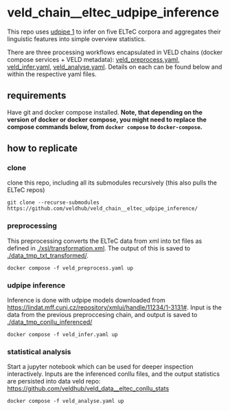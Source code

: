 # veld_chain__eltec_udpipe_inference

This repo uses [udpipe 1](https://ufal.mff.cuni.cz/udpipe/1) to infer on five ELTeC corpora and
aggregates their linguistic features into simple overview statistics. 

There are three processing workflows encapsulated in VELD chains (docker compose services + VELD
metadata): [veld_preprocess.yaml](./veld_preprocess.yaml), [veld_infer.yaml](./veld_infer.yaml),
[veld_analyse.yaml](./veld_analyse.yaml). Details on each can be found below and within the
respective yaml files.

## requirements

Have git and docker compose installed. **Note, that depending on the version of docker or docker
compose, you might need to replace the compose commands below, from `docker compose` to
`docker-compose`.**

## how to replicate

### clone

clone this repo, including all its submodules recursively (this also pulls the ELTeC repos)

```
git clone --recurse-submodules https://github.com/veldhub/veld_chain__eltec_udpipe_inference/
```

### preprocessing

This preprocessing converts the ELTeC data from xml into txt files as defined in
[./xsl/transformation.xml](./xsl/transformation.xsl). The output of this is saved to
[./data_tmp_txt_transformed/](./data_tmp_txt_transformed/).

```
docker compose -f veld_preprocess.yaml up
```

### udpipe inference

Inference is done with udpipe models downloaded from
https://lindat.mff.cuni.cz/repository/xmlui/handle/11234/1-3131#. Input is the data from the
previous preproccesing chain, and output is saved to
[./data_tmp_conllu_inferenced/](./data_tmp_conllu_inferenced/)

```
docker compose -f veld_infer.yaml up
```

### statistical analysis

Start a jupyter notebook which can be used for deeper inspection interactively. Inputs are the
inferenced conllu files, and the output statistics are persisted into data veld repo:
https://github.com/veldhub/veld_data__eltec_conllu_stats

```
docker compose -f veld_analyse.yaml up
```


